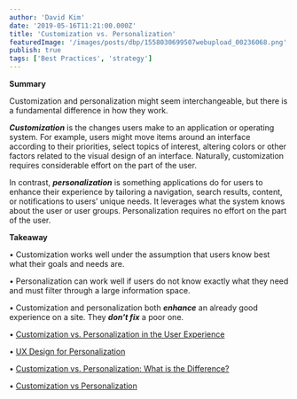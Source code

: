 ```yaml
---
author: 'David Kim'
date: '2019-05-16T11:21:00.000Z'
title: 'Customization vs. Personalization'
featuredImage: '/images/posts/dbp/1558030699507webupload_00236068.png'
publish: true
tags: ['Best Practices', 'strategy']
---
```


**Summary**

Customization and personalization might seem interchangeable, but there is a fundamental difference in how they work.

**_Customization_** is the changes users make to an application or operating system. For example, users might move items around an interface according to their priorities, select topics of interest, altering colors or other factors related to the visual design of an interface. Naturally, customization requires considerable effort on the part of the user.

In contrast, **_personalization_** is something applications do for users to enhance their experience by tailoring a navigation, search results, content, or notifications to users’ unique needs. It leverages what the system knows about the user or user groups. Personalization requires no effort on the part of the user.

**Takeaway**

• Customization works well under the assumption that users know best what their goals and needs are.

• Personalization can work well if users do not know exactly what they need and must filter through a large information space.

• Customization and personalization both **_enhance_** an already good experience on a site. They **_don't fix_** a poor one.

• [Customization vs. Personalization in the User Experience](https://www.nngroup.com/articles/customization-personalization/)

• [UX Design for Personalization](https://www.uxmatters.com/mt/archives/2018/07/ux-design-for-personalization.php)

• [Customization vs. Personalization: What is the Difference?](https://instapage.com/blog/customized-vs-personalized)

• [Customization vs Personalization](https://www.abtasty.com/blog/customization-vs-personalization/)
